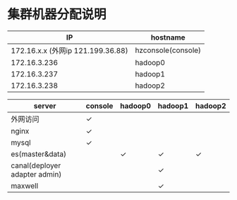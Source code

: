 # 集群机器分配说明

| IP | hostname |
| --- | --- |
| 172.16.x.x (外网ip 121.199.36.88) | hzconsole(console) |
| 172.16.3.236 | hadoop0 |
| 172.16.3.237 | hadoop1 |
| 172.16.3.238 | hadoop2 |

| server | console | hadoop0 | hadoop1 | hadoop2 |
| -- | -- | -- | -- | -- |
| 外网访问 | &check; | | | |
| nginx | &check; | | | |
| mysql | &check; | | | |
| es(master&data) | | &check; | &check; | &check; |
| canal(deployer adapter admin) | | | &check; | |
| maxwell | | | &check; | |

